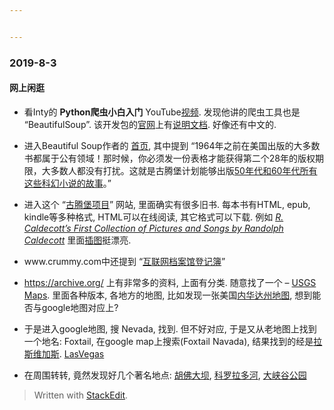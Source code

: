 ```yaml
---


---
```


<h3 id="section">2019-8-3</h3>
<h4 id="网上闲逛">网上闲逛</h4>
<ul>
<li>
<p>看Inty的 <strong>Python爬虫小白入门</strong> YouTube<a href="https://www.youtube.com/watch?v=Np-7FksEa2k">视频</a>. 发现他讲的爬虫工具也是 “BeautifulSoup”. 该开发包的<a href="https://www.crummy.com">官网</a>上有<a href="https://www.crummy.com/software/BeautifulSoup/bs4/doc/">说明文档</a>. 好像还有中文的.</p>
</li>
<li>
<p>进入Beautiful Soup作者的 <a href="https://www.crummy.com">首页</a>, 其中提到 “1964年之前在美国出版的大多数书都属于公有领域！那时候，你必须发一份表格才能获得第二个28年的版权期限，大多数人都没有打扰。这就是古腾堡计划能够出版<a href="http://www.gutenberg.org/ebooks/author/24817">50年代和60年代所有这些科幻小说的故事</a>。”</p>
</li>
<li>
<p>进入这个 “<a href="http://www.gutenberg.org">古腾堡项目</a>” 网站, 里面确实有很多旧书. 每本书有HTML, epub, kindle等多种格式, HTML可以在线阅读, 其它格式可以下载. 例如 <em><a href="http://www.gutenberg.org/ebooks/20777">R. Caldecott’s First Collection of Pictures and Songs by Randolph Caldecott</a></em> 里面<a href="http://www.gutenberg.org/files/20777/20777-h/images/i-010.jpg">插图</a>挺漂亮.</p>
</li>
<li>
<p>www.crummy.com中还提到 “<a href="https://archive.org/search.php?query=creator%3A%22Library+of+Congress.+Copyright+Office.%22">互联网档案馆登记簿</a>”</p>
</li>
<li>
<p><a href="https://archive.org/">https://archive.org/</a> 上有非常多的资料, 上面有分类. 随意找了一个 – <a href="https://archive.org/details/maps_usgs">USGS Maps</a>. 里面各种版本, 各地方的地图, 比如发现一张美国<a href="https://archive.org/download/usgs_drg_nv_36115_c6">内华达州地图</a>, 想到能否与google地图对应上?</p>
</li>
<li>
<p>于是进入google地图, 搜 Nevada, 找到. 但不好对应, 于是又从老地图上找到一个地名: Foxtail, 在google map上搜索(Foxtail Navada), 结果找到的经是<a href="https://www.google.com/maps/@36.1222908,-115.1707819,3a,75y,8.01h,95.89t/data=!3m8!1e1!3m6!1sAF1QipM1OTtn1fk7iVaf0XUEHCUXw992Y7Kcaol5cnkT!2e10!3e11!6shttps:%2F%2Flh5.googleusercontent.com%2Fp%2FAF1QipM1OTtn1fk7iVaf0XUEHCUXw992Y7Kcaol5cnkT%3Dw203-h100-k-no-pi0-ya312.36655-ro-0-fo100!7i4224!8i1746?hl=zh-TW">拉斯维加斯</a>. <a href="https://drive.google.com/file/d/1onVMXtQjVa65Xg-MueekEQv4yPUQyWzh/view?usp=sharing">LasVegas</a></p>
</li>
<li>
<p>在周围转转, 竟然发现好几个著名地点: <a href="https://www.google.com/maps/search/Canyon+Vegas/@36.0157062,-114.7398214,760m/data=!3m1!1e3?hl=zh-TW">胡佛大坝</a>, <a href="https://www.google.com/maps/place/%E5%A4%A7%E5%B3%BD%E8%B0%B7%E5%9C%8B%E5%AE%B6%E5%85%AC%E5%9C%92/@36.1129685,-113.3416191,143870m/data=!3m1!1e3!4m6!3m5!1s0x873312ae759b4d15:0x1f38a9bec9912029!4b1!8m2!3d36.1069652!4d-112.1129972?hl=zh-TW">科罗拉多河</a>, <a href="https://drive.google.com/file/d/1qv1RZeNuMfHN12HJxfPnshNy-OrY_J9M/view?usp=sharing">大峡谷公园</a></p>
</li>
</ul>
<blockquote>
<p>Written with <a href="https://stackedit.io/">StackEdit</a>.</p>
</blockquote>

